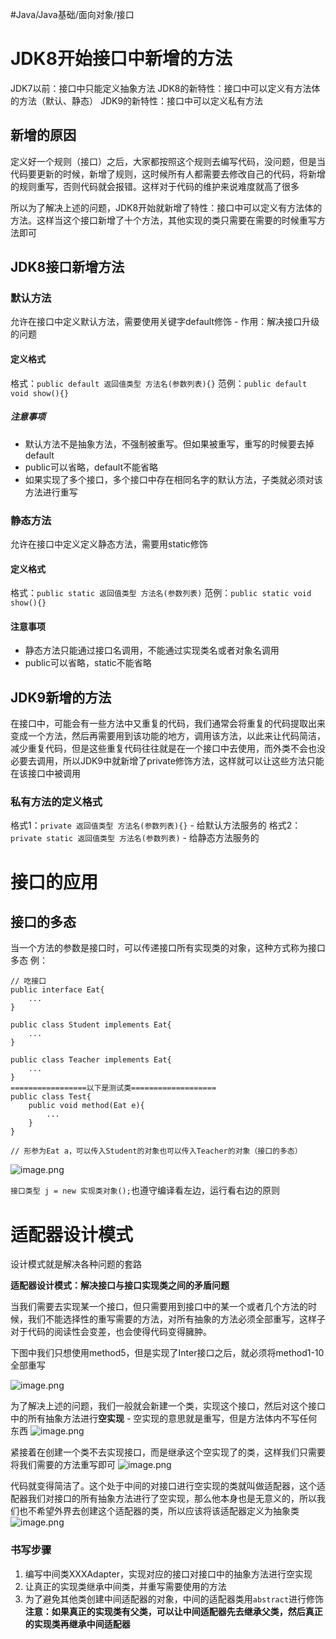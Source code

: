 #Java/Java基础/面向对象/接口 
# JDK8开始接口中新增的方法
JDK7以前：接口中只能定义抽象方法
JDK8的新特性：接口中可以定义有方法体的方法（默认、静态）
JDK9的新特性：接口中可以定义私有方法
## 新增的原因
定义好一个规则（接口）之后，大家都按照这个规则去编写代码，没问题，但是当代码要更新的时候，新增了规则，这时候所有人都需要去修改自己的代码，将新增的规则重写，否则代码就会报错。这样对于代码的维护来说难度就高了很多

所以为了解决上述的问题，JDK8开始就新增了特性：接口中可以定义有方法体的方法。这样当这个接口新增了十个方法，其他实现的类只需要在需要的时候重写方法即可
## JDK8接口新增方法
### 默认方法
允许在接口中定义默认方法，需要使用关键字default修饰
	- 作用：解决接口升级的问题
#### 定义格式
格式：`public default 返回值类型 方法名(参数列表){}`
范例：`public default void show(){}`
##### 注意事项
- 默认方法不是抽象方法，不强制被重写。但如果被重写，重写的时候要去掉default
- public可以省略，default不能省略
- 如果实现了多个接口，多个接口中存在相同名字的默认方法，子类就必须对该方法进行重写
### 静态方法
允许在接口中定义定义静态方法，需要用static修饰
#### 定义格式
格式：`public static 返回值类型 方法名(参数列表)`
范例：`public static void show(){}`
#### 注意事项
- 静态方法只能通过接口名调用，不能通过实现类名或者对象名调用
- public可以省略，static不能省略
## JDK9新增的方法
在接口中，可能会有一些方法中又重复的代码，我们通常会将重复的代码提取出来变成一个方法，然后再需要用到该功能的地方，调用该方法，以此来让代码简洁，减少重复代码，但是这些重复代码往往就是在一个接口中去使用，而外类不会也没必要去调用，所以JDK9中就新增了private修饰方法，这样就可以让这些方法只能在该接口中被调用
### 私有方法的定义格式
格式1：`private 返回值类型 方法名(参数列表){}`
	- 给默认方法服务的
格式2：`private static 返回值类型 方法名(参数列表)`
	- 给静态方法服务的
# 接口的应用
## 接口的多态
当一个方法的参数是接口时，可以传递接口所有实现类的对象，这种方式称为接口多态
	例：
```
// 吃接口
public interface Eat{
	...
}

public class Student implements Eat{
	...
}

public class Teacher implements Eat{
	...
}
=================以下是测试类===================
public class Test{
	public void method(Eat e){
		...
	}
}

// 形参为Eat a，可以传入Student的对象也可以传入Teacher的对象（接口的多态）
```
![image.png](https://pic.hibugs.net/NGBTEAM/20250329172926153.png)

`接口类型 j = new 实现类对象();`也遵守编译看左边，运行看右边的原则
# 适配器设计模式
设计模式就是解决各种问题的套路

**适配器设计模式：解决接口与接口实现类之间的矛盾问题**

当我们需要去实现某一个接口，但只需要用到接口中的某一个或者几个方法的时候，我们不能选择性的重写需要的方法，对所有抽象的方法必须全部重写，这样子对于代码的阅读性会变差，也会使得代码变得臃肿。

下图中我们只想使用method5，但是实现了Inter接口之后，就必须将method1-10全部重写

![image.png](https://pic.hibugs.net/NGBTEAM/20250329174928552.png)

为了解决上述的问题，我们一般就会新建一个类，实现这个接口，然后对这个接口中的所有抽象方法进行**空实现**
	- 空实现的意思就是重写，但是方法体内不写任何东西
![image.png](https://pic.hibugs.net/NGBTEAM/20250329175136208.png)

紧接着在创建一个类不去实现接口，而是继承这个空实现了的类，这样我们只需要将我们需要的方法重写即可
![image.png](https://pic.hibugs.net/NGBTEAM/20250329175200158.png)

代码就变得简洁了。这个处于中间的对接口进行空实现的类就叫做适配器，这个适配器我们对接口的所有抽象方法进行了空实现，那么他本身也是无意义的，所以我们也不希望外界去创建这个适配器的类，所以应该将该适配器定义为抽象类
![image.png](https://pic.hibugs.net/NGBTEAM/20250329175333828.png)
### 书写步骤
1. 编写中间类XXXAdapter，实现对应的接口对接口中的抽象方法进行空实现
2. 让真正的实现类继承中间类，并重写需要使用的方法
3. 为了避免其他类创建中间适配器的对象，中间的适配器类用`abstract`进行修饰
**注意：如果真正的实现类有父类，可以让中间适配器先去继承父类，然后真正的实现类再继承中间适配器**